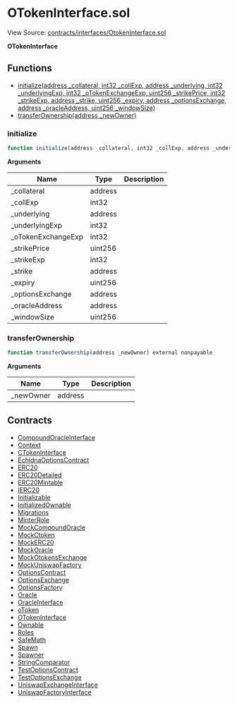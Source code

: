 # OTokenInterface.sol

View Source: [contracts/interfaces/OtokenInterface.sol](../contracts/interfaces/OtokenInterface.sol)

**OTokenInterface**

## Functions

- [initialize(address _collateral, int32 _collExp, address _underlying, int32 _underlyingExp, int32 _oTokenExchangeExp, uint256 _strikePrice, int32 _strikeExp, address _strike, uint256 _expiry, address _optionsExchange, address _oracleAddress, uint256 _windowSize)](#initialize)
- [transferOwnership(address _newOwner)](#transferownership)

### initialize

```js
function initialize(address _collateral, int32 _collExp, address _underlying, int32 _underlyingExp, int32 _oTokenExchangeExp, uint256 _strikePrice, int32 _strikeExp, address _strike, uint256 _expiry, address _optionsExchange, address _oracleAddress, uint256 _windowSize) external nonpayable
```

**Arguments**

| Name        | Type           | Description  |
| ------------- |------------- | -----|
| _collateral | address |  | 
| _collExp | int32 |  | 
| _underlying | address |  | 
| _underlyingExp | int32 |  | 
| _oTokenExchangeExp | int32 |  | 
| _strikePrice | uint256 |  | 
| _strikeExp | int32 |  | 
| _strike | address |  | 
| _expiry | uint256 |  | 
| _optionsExchange | address |  | 
| _oracleAddress | address |  | 
| _windowSize | uint256 |  | 

### transferOwnership

```js
function transferOwnership(address _newOwner) external nonpayable
```

**Arguments**

| Name        | Type           | Description  |
| ------------- |------------- | -----|
| _newOwner | address |  | 

## Contracts

* [CompoundOracleInterface](CompoundOracleInterface.md)
* [Context](Context.md)
* [CTokenInterface](CTokenInterface.md)
* [EchidnaOptionsContract](EchidnaOptionsContract.md)
* [ERC20](ERC20.md)
* [ERC20Detailed](ERC20Detailed.md)
* [ERC20Mintable](ERC20Mintable.md)
* [IERC20](IERC20.md)
* [Initializable](Initializable.md)
* [InitializedOwnable](InitializedOwnable.md)
* [Migrations](Migrations.md)
* [MinterRole](MinterRole.md)
* [MockCompoundOracle](MockCompoundOracle.md)
* [MockCtoken](MockCtoken.md)
* [MockERC20](MockERC20.md)
* [MockOracle](MockOracle.md)
* [MockOtokensExchange](MockOtokensExchange.md)
* [MockUniswapFactory](MockUniswapFactory.md)
* [OptionsContract](OptionsContract.md)
* [OptionsExchange](OptionsExchange.md)
* [OptionsFactory](OptionsFactory.md)
* [Oracle](Oracle.md)
* [OracleInterface](OracleInterface.md)
* [oToken](oToken.md)
* [OTokenInterface](OTokenInterface.md)
* [Ownable](Ownable.md)
* [Roles](Roles.md)
* [SafeMath](SafeMath.md)
* [Spawn](Spawn.md)
* [Spawner](Spawner.md)
* [StringComparator](StringComparator.md)
* [TestOptionsContract](TestOptionsContract.md)
* [TestOptionsExchange](TestOptionsExchange.md)
* [UniswapExchangeInterface](UniswapExchangeInterface.md)
* [UniswapFactoryInterface](UniswapFactoryInterface.md)
